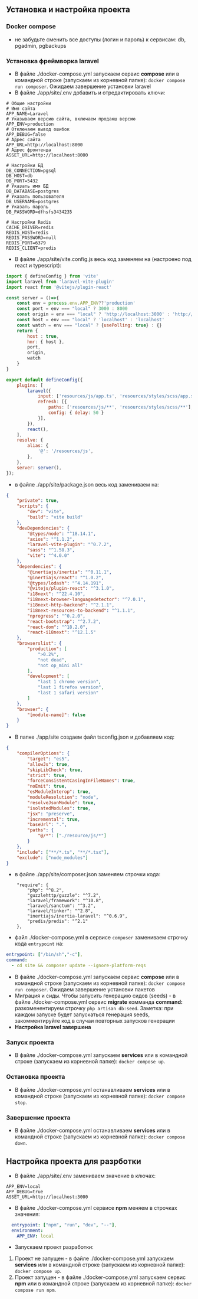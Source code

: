 ## Установка и настройка проекта

### Docker compose
* не забудьте сменить все доступы (логин и пароль) к 
сервисам: db, pgadmin, pgbackups

### Установка фреймворка laravel

* В файле ./docker-compose.yml запускаем сервис **compose** или 
в командной строке (запускаем из корневной папке): 
``docker compose run composer``. Ожидаем завершение установки laravel
* В файле ./app/site/.env добавить и отредактировать ключи:
```dotenv
# Общие настройки
# Имя сайта
APP_NAME=Laravel
# Указываем версию сайта, включаем продакш версию
APP_ENV=production
# Отключаем вывод ошибок
APP_DEBUG=false
# Адрес сайта
APP_URL=http://localhost:8000
# Адрес фронтенда
ASSET_URL=http://localhost:8000

# Настройки БД
DB_CONNECTION=pgsql
DB_HOST=db
DB_PORT=5432
# Указать имя БД
DB_DATABASE=postgres
# Указать пользователя
DB_USERNAME=postgres
# Указать пароль
DB_PASSWORD=dfhsfs3434235

# Настройки Redis
CACHE_DRIVER=redis
REDIS_HOST=redis
REDIS_PASSWORD=null
REDIS_PORT=6379
REDIS_CLIENT=predis

```
* В файле ./app/site/vite.config.js весь код заменяем на
(настроено под react и typescript):
```js
import { defineConfig } from 'vite'
import laravel from 'laravel-vite-plugin'
import react from '@vitejs/plugin-react'

const server = ()=>{
    const env = process.env.APP_ENV??'production'
    const port = env === "local" ? 3000 : 8000
    const origin = env === "local" ? 'http://localhost:3000' : 'http://localhost:8000'
    const host = env === "local" ? 'localhost' : 'localhost'
    const watch = env === "local" ? {usePolling: true} : {}
    return {
        host : true,
        hmr: { host },
        port,
        origin,
        watch
    }
}

export default defineConfig({
    plugins: [
        laravel({
            input: ['resources/js/app.ts', 'resources/styles/scss/app.scss'],
            refresh: [{
                paths: ['resources/js/**', 'resources/styles/scss/**'],
                config: { delay: 50 }
            }],
        }),
        react(),
    ],
    resolve: {
        alias: {
            '@': '/resources/js',
        },
    },
    server: server(),
});


```
* в файле ./app/site/package.json весь код замениваем на:
```json
{
    "private": true,
    "scripts": {
        "dev": "vite",
        "build": "vite build"
    },
    "devDependencies": {
        "@types/node": "^18.14.1",
        "axios": "^1.1.2",
        "laravel-vite-plugin": "^0.7.2",
        "sass": "^1.58.3",
        "vite": "^4.0.0"
    },
    "dependencies": {
        "@inertiajs/inertia": "^0.11.1",
        "@inertiajs/react": "^1.0.2",
        "@types/lodash": "^4.14.191",
        "@vitejs/plugin-react": "^3.1.0",
        "i18next": "^22.4.10",
        "i18next-browser-languagedetector": "^7.0.1",
        "i18next-http-backend": "^2.1.1",
        "i18next-resources-to-backend": "^1.1.1",
        "nprogress": "^0.2.0",
        "react-bootstrap": "^2.7.2",
        "react-dom": "^18.2.0",
        "react-i18next": "^12.1.5"
    },
    "browserslist": {
        "production": [
            ">0.2%",
            "not dead",
            "not op_mini all"
        ],
        "development": [
            "last 1 chrome version",
            "last 1 firefox version",
            "last 1 safari version"
        ]
    },
    "browser": {
        "[module-name]": false
    }
}

```
* В папке ./app/site создаем файл tsconfig.json и добавляем код:
```json
{
    "compilerOptions": {
        "target": "es5",
        "allowJs": true,
        "skipLibCheck": true,
        "strict": true,
        "forceConsistentCasingInFileNames": true,
        "noEmit": true,
        "esModuleInterop": true,
        "moduleResolution": "node",
        "resolveJsonModule": true,
        "isolatedModules": true,
        "jsx": "preserve",
        "incremental": true,
        "baseUrl": ".",
        "paths": {
            "@/*": ["./resource/js/*"]
        }
    },
    "include": ["**/*.ts", "**/*.tsx"],
    "exclude": ["node_modules"]
}

```
* в файле ./app/site/composer.json заменяем строчки кода:
```text
    "require": {
        "php": "^8.2",
        "guzzlehttp/guzzle": "^7.2",
        "laravel/framework": "^10.8",
        "laravel/sanctum": "^3.2",
        "laravel/tinker": "^2.8",
        "inertiajs/inertia-laravel": "^0.6.9",
        "predis/predis": "^2.1"
    },
```
* файл ./docker-compose.yml в сервисе ``composer`` 
замениваем строчку кода `entrypoint` на:
```yaml
entrypoint: ["/bin/sh","-c"],
command:
  - cd site && composer update --ignore-platform-reqs
```
* В файле ./docker-compose.yml запускаем сервис **compose** или
в командной строке (запускаем из корневной папке):
``docker compose run composer``. Ожидаем завершение установки пакетов
* Миграция и сиды. Чтобы запусить генерацию сидов (seeds) - в файле
./docker-compose.yml сервис **migrate** комманда **command:**
разкоменентируем строчку ``php artisan db:seed``.
Заметка: при каждом запуске будет запускаться генерация seeds,
закомментируйте код в случаи повторных запусков генерации
* **Настройка laravel завершена**

### Запуск проекта
* В файле ./docker-compose.yml запускаем **services** или
  в командной строке (запускаем из корневной папке):
  ``docker compose up``.

### Остановка проекта
* В файле ./docker-compose.yml останавливаем **services** или
  в командной строке (запускаем из корневной папке):
  ``docker compose stop``.

### Завершение проекта
* В файле ./docker-compose.yml останавливаем **services** или
  в командной строке (запускаем из корневной папке):
  ``docker compose down``.

## Настройка проекта для разрботки
* В файле ./app/site/.env замениваем значение в ключах:
```dotenv
APP_ENV=local
APP_DEBUG=true
ASSET_URL=http://localhost:3000
```
* В файле ./docker-compose.yml сервисе **npm** меняем в строчках значения:
```yaml
  entrypoint: ["npm", "run", "dev", "--"],
  environment:
    APP_ENV: local
```
* Запускаем проект разработки:
1. Проект не запущен - в файле ./docker-compose.yml запускаем **services** или
   в командной строке (запускаем из корневной папке):
   ``docker compose up``.
2. Проект запущен - в файле ./docker-compose.yml запускаем сервис **npm** или
  в командной строке (запускаем из корневной папке):
  ``docker compose run npm``.